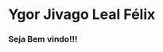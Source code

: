 
<div>
   <h1>Ygor Jivago Leal Félix</h1>
   <h3>Seja Bem vindo!!!</h3>
</div>
<div>
   
     
</div>
<div>

   
</div>



<!--
**ylapiy/ylapiy** is a ✨ _special_ ✨ repository because its `README.md` (this file) appears on your GitHub profile.

Here are some ideas to get you started:

- 🔭 I’m currently working on ...
- 🌱 I’m currently learning ...
- 👯 I’m looking to collaborate on ...
- 🤔 I’m looking for help with ...
- 💬 Ask me about ...
- 📫 How to reach me: ...
- 😄 Pronouns: ...
- ⚡ Fun fact: ...
-->
